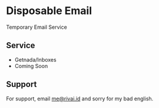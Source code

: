 
# Disposable Email

Temporary Email Service


## Service

* Getnada/Inboxes
* Coming Soon


## Support

For support, email me@rivai.id and sorry for my bad english.

